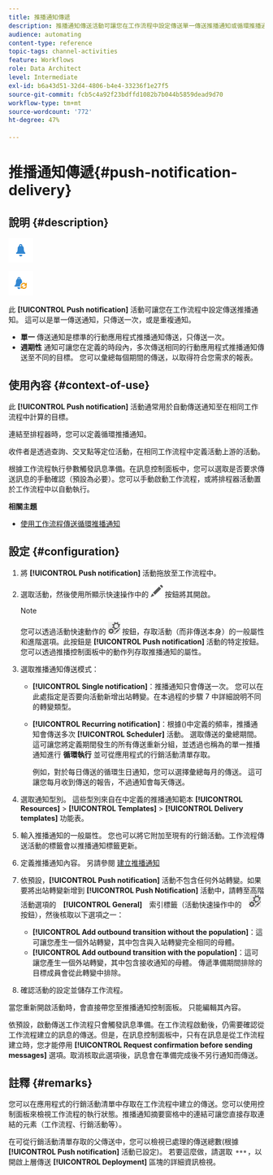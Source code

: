 ```yaml
---
title: 推播通知傳遞
description: 推播通知傳送活動可讓您在工作流程中設定傳送單一傳送推播通知或循環推播通知。
audience: automating
content-type: reference
topic-tags: channel-activities
feature: Workflows
role: Data Architect
level: Intermediate
exl-id: b6a43d51-32d4-4806-b4e4-33236f1e27f5
source-git-commit: fcb5c4a92f23bdffd1082b7b044b5859dead9d70
workflow-type: tm+mt
source-wordcount: '772'
ht-degree: 47%

---
```


# 推播通知傳遞{#push-notification-delivery}

## 說明 {#description}

![](assets/push.png)

![](assets/recurrentpush.png)

此 **[!UICONTROL Push notification]** 活動可讓您在工作流程中設定傳送推播通知。 這可以是單一傳送通知，只傳送一次，或是重複通知。

* **單一** 傳送通知是標準的行動應用程式推播通知傳送，只傳送一次。
* **週期性** 通知可讓您在定義的時段內，多次傳送相同的行動應用程式推播通知傳送至不同的目標。 您可以彙總每個期間的傳送，以取得符合您需求的報表。

## 使用內容 {#context-of-use}

此 **[!UICONTROL Push notification]** 活動通常用於自動傳送通知至在相同工作流程中計算的目標。

連結至排程器時，您可以定義循環推播通知。

收件者是透過查詢、交叉點等定位活動，在相同工作流程中定義活動上游的活動。

根據工作流程執行參數觸發訊息準備。在訊息控制面板中，您可以選取是否要求傳送訊息的手動確認（預設為必要）。您可以手動啟動工作流程，或將排程器活動置於工作流程中以自動執行。

**相關主題**

* [使用工作流程傳送循環推播通知](../../automating/using/recurring-push-notifications.md)

## 設定 {#configuration}

1. 將 **[!UICONTROL Push notification]** 活動拖放至工作流程中。
1. 選取活動，然後使用所顯示快速操作中的 ![](assets/edit_darkgrey-24px.png) 按鈕將其開啟。

   >[!NOTE]
   >
   >您可以透過活動快速動作的 ![](assets/dlv_activity_params-24px.png) 按鈕，存取活動（而非傳送本身）的一般屬性和進階選項。此按鈕是 **[!UICONTROL Push notification]** 活動的特定按鈕。您可以透過推播控制面板中的動作列存取推播通知的屬性。

1. 選取推播通知傳送模式：

   * **[!UICONTROL Single notification]**：推播通知只會傳送一次。 您可以在此處指定是否要向活動新增出站轉變。在本過程的步驟 7 中詳細說明不同的轉變類型。
   * **[!UICONTROL Recurring notification]**：根據()中定義的頻率，推播通知會傳送多次 **[!UICONTROL Scheduler]** 活動。 選取傳送的彙總期間。這可讓您將定義期間發生的所有傳送重新分組，並透過也稱為的單一推播通知進行 **循環執行** 並可從應用程式的行銷活動清單存取。

      例如，對於每日傳送的循環生日通知，您可以選擇彙總每月的傳送。 這可讓您每月收到傳送的報告，不過通知會每天傳送。

1. 選取通知型別。 這些型別來自在中定義的推播通知範本 **[!UICONTROL Resources]** > **[!UICONTROL Templates]** > **[!UICONTROL Delivery templates]** 功能表。
1. 輸入推播通知的一般屬性。 您也可以將它附加至現有的行銷活動。工作流程傳送活動的標籤會以推播通知標籤更新。
1. 定義推播通知內容。 另請參閱 [建立推播通知](../../channels/using/preparing-and-sending-a-push-notification.md)
1. 依預設，**[!UICONTROL Push notification]** 活動不包含任何外站轉變。如果要將出站轉變新增到 **[!UICONTROL Push Notification]** 活動中，請轉至高階活動選項的　**[!UICONTROL General]**　索引標籤（活動快速操作中的　![](assets/dlv_activity_params-24px.png)　按鈕），然後核取以下選項之一：

   * **[!UICONTROL Add outbound transition without the population]**：這可讓您產生一個外站轉變，其中包含與入站轉變完全相同的母體。
   * **[!UICONTROL Add outbound transition with the population]**：這可讓您產生一個外站轉變，其中包含接收通知的母體。 傳遞準備期間排除的目標成員會從此轉變中排除。

1. 確認活動的設定並儲存工作流程。

當您重新開啟活動時，會直接帶您至推播通知控制面板。 只能編輯其內容。

依預設，啟動傳送工作流程只會觸發訊息準備。在工作流程啟動後，仍需要確認從工作流程建立的訊息的傳送。但是，在訊息控制面板中，只有在訊息是從工作流程建立時，您才能停用 **[!UICONTROL Request confirmation before sending messages]** 選項。取消核取此選項後，訊息會在準備完成後不另行通知而傳送。

## 註釋 {#remarks}

您可以在應用程式的行銷活動清單中存取在工作流程中建立的傳送。您可以使用控制面板來檢視工作流程的執行狀態。推播通知摘要窗格中的連結可讓您直接存取連結的元素（工作流程、行銷活動等）。

在可從行銷活動清單存取的父傳送中，您可以檢視已處理的傳送總數(根據 **[!UICONTROL Push notification]** 活動已設定)。 若要這麼做，請選取 ![](assets/wkf_dlv_detail_button.png)，以開啟上層傳送 **[!UICONTROL Deployment]** 區塊的詳細資訊檢視。
